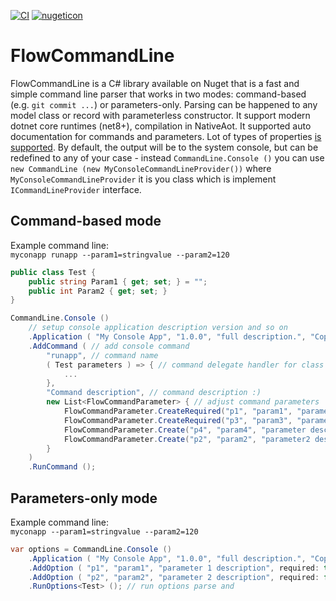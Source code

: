 [![CI](https://github.com/EmptyFlow/FlowCommandLine/actions/workflows/cipackage.yml/badge.svg)](https://github.com/EmptyFlow/FlowCommandLine/actions/workflows/cipackage.yml) [![nugeticon](https://img.shields.io/badge/nuget-available-blue)](https://www.nuget.org/packages/FlowCommandLine)

# FlowCommandLine
FlowCommandLine is a C# library available on Nuget that is a fast and simple command line parser that works in two modes: command-based (e.g. `git commit ...`) or parameters-only. Parsing can be happened to any model class or record with parameterless constructor.
It support modern dotnet core runtimes (net8+), compilation in NativeAot. It supported auto documentation for commands and parameters.
Lot of types of properties [is supported](https://github.com/EmptyFlow/FlowCommandLine/wiki/Supported-mappings-types).
By default, the output will be to the system console, but can be redefined to any of your case - instead `CommandLine.Console ()` you can use `new CommandLine (new MyConsoleCommandLineProvider())` where `MyConsoleCommandLineProvider` it is you class which is implement `ICommandLineProvider` interface.

## Command-based mode

Example command line:  
`myconapp runapp --param1=stringvalue --param2=120`

```csharp
public class Test {
    public string Param1 { get; set; } = "";
    public int Param2 { get; set; }
}

CommandLine.Console ()
    // setup console application description version and so on
    .Application ( "My Console App", "1.0.0", "full description.", "Copyright My Super Corporation", "myconapp" ) 
    .AddCommand ( // add console command
        "runapp", // command name
        ( Test parameters ) => { // command delegate handler for class Test
            ...
        },
        "Command description", // command description :)
        new List<FlowCommandParameter> { // adjust command parameters
            FlowCommandParameter.CreateRequired("p1", "param1", "parameter 1 description"), // use factory methods for required parameter
            FlowCommandParameter.CreateRequired("p3", "param3", "parameter 3 description"), 
            FlowCommandParameter.Create("p4", "param4", "parameter description"), // use factory method for non required parameter
            FlowCommandParameter.Create("p2", "param2", "parameter2 description")
        }
    )
    .RunCommand ();
```

## Parameters-only mode

Example command line:  
`myconapp --param1=stringvalue --param2=120`

```csharp
var options = CommandLine.Console ()
    .Application ( "My Console App", "1.0.0", "full description.", "Copyright My Super Corporation", "myconapp" )
    .AddOption ( "p1", "param1", "parameter 1 description", required: true )
    .AddOption ( "p2", "param2", "parameter 2 description", required: false )
    .RunOptions<Test> (); // run options parse and 
```

